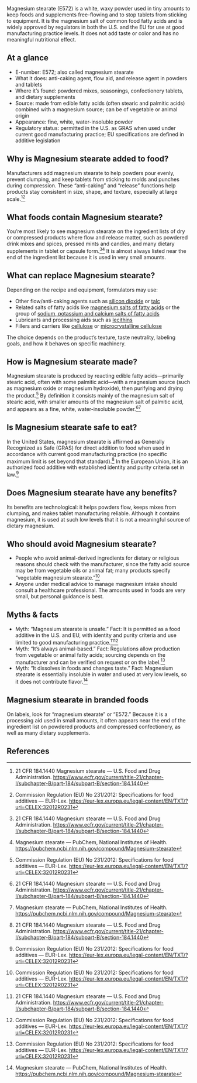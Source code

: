 Magnesium stearate (E572) is a white, waxy powder used in tiny amounts to keep foods and supplements free-flowing and to stop tablets from sticking to equipment. It is the magnesium salt of common food fatty acids and is widely approved by regulators in both the U.S. and the EU for use at good manufacturing practice levels. It does not add taste or color and has no meaningful nutritional effect.

<!--more-->

## At a glance
- E-number: E572; also called magnesium stearate
- What it does: anti-caking agent, flow aid, and release agent in powders and tablets
- Where it’s found: powdered mixes, seasonings, confectionery tablets, and dietary supplements
- Source: made from edible fatty acids (often stearic and palmitic acids) combined with a magnesium source; can be of vegetable or animal origin
- Appearance: fine, white, water-insoluble powder
- Regulatory status: permitted in the U.S. as GRAS when used under current good manufacturing practice; EU specifications are defined in additive legislation

## Why is Magnesium stearate added to food?
Manufacturers add magnesium stearate to help powders pour evenly, prevent clumping, and keep tablets from sticking to molds and punches during compression. These “anti-caking” and “release” functions help products stay consistent in size, shape, and texture, especially at large scale.[^1][^2]

## What foods contain Magnesium stearate?
You’re most likely to see magnesium stearate on the ingredient lists of dry or compressed products where flow and release matter, such as powdered drink mixes and spices, pressed mints and candies, and many dietary supplements in tablet or capsule form.[^1][^3] It is almost always listed near the end of the ingredient list because it is used in very small amounts.

## What can replace Magnesium stearate?
Depending on the recipe and equipment, formulators may use:
- Other flow/anti-caking agents such as [silicon dioxide](/e551-silicon-dioxide) or [talc](/e553b-talc)
- Related salts of fatty acids like [magnesium salts of fatty acids](/e470b-magnesium-salts-of-fatty-acids) or the group of [sodium, potassium and calcium salts of fatty acids](/e470a-sodium-potassium-and-calcium-salts-of-fatty-acids)
- Lubricants and processing aids such as [lecithins](/e322-lecithins)
- Fillers and carriers like [cellulose](/e460-cellulose) or [microcrystalline cellulose](/e460i-microcrystalline-cellulose)

The choice depends on the product’s texture, taste neutrality, labeling goals, and how it behaves on specific machinery.

## How is Magnesium stearate made?
Magnesium stearate is produced by reacting edible fatty acids—primarily stearic acid, often with some palmitic acid—with a magnesium source (such as magnesium oxide or magnesium hydroxide), then purifying and drying the product.[^2] By definition it consists mainly of the magnesium salt of stearic acid, with smaller amounts of the magnesium salt of palmitic acid, and appears as a fine, white, water-insoluble powder.[^1][^3]

## Is Magnesium stearate safe to eat?
In the United States, magnesium stearate is affirmed as Generally Recognized as Safe (GRAS) for direct addition to food when used in accordance with current good manufacturing practice (no specific maximum limit is set beyond that standard).[^1] In the European Union, it is an authorized food additive with established identity and purity criteria set in law.[^2]

## Does Magnesium stearate have any benefits?
Its benefits are technological: it helps powders flow, keeps mixes from clumping, and makes tablet manufacturing reliable. Although it contains magnesium, it is used at such low levels that it is not a meaningful source of dietary magnesium.

## Who should avoid Magnesium stearate?
- People who avoid animal-derived ingredients for dietary or religious reasons should check with the manufacturer, since the fatty acid source may be from vegetable oils or animal fat; many products specify “vegetable magnesium stearate.”[^2]
- Anyone under medical advice to manage magnesium intake should consult a healthcare professional. The amounts used in foods are very small, but personal guidance is best.

## Myths & facts
- Myth: “Magnesium stearate is unsafe.” Fact: It is permitted as a food additive in the U.S. and EU, with identity and purity criteria and use limited to good manufacturing practice.[^1][^2]
- Myth: “It’s always animal-based.” Fact: Regulations allow production from vegetable or animal fatty acids; sourcing depends on the manufacturer and can be verified on request or on the label.[^2]
- Myth: “It dissolves in foods and changes taste.” Fact: Magnesium stearate is essentially insoluble in water and used at very low levels, so it does not contribute flavor.[^3]

## Magnesium stearate in branded foods
On labels, look for “magnesium stearate” or “E572.” Because it is a processing aid used in small amounts, it often appears near the end of the ingredient list on powdered products and compressed confectionery, as well as many dietary supplements.

## References
[^1]: 21 CFR 184.1440 Magnesium stearate — U.S. Food and Drug Administration. https://www.ecfr.gov/current/title-21/chapter-I/subchapter-B/part-184/subpart-B/section-184.1440
[^2]: Commission Regulation (EU) No 231/2012: Specifications for food additives — EUR-Lex. https://eur-lex.europa.eu/legal-content/EN/TXT/?uri=CELEX:32012R0231
[^3]: Magnesium stearate — PubChem, National Institutes of Health. https://pubchem.ncbi.nlm.nih.gov/compound/Magnesium-stearate

